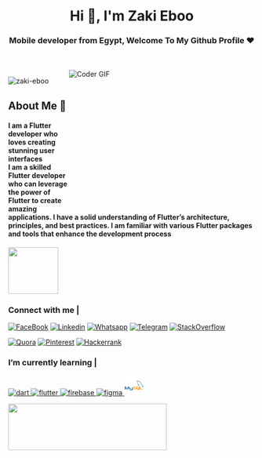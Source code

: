 <h1 align="center">Hi 👋, I'm Zaki Eboo</h1>
<h3 align="center">Mobile developer from Egypt, Welcome To My Github Profile ♥</h3>
<br/>
<br/>
<img align="right" src="https://analyticsindiamag.com/wp-content/uploads/2018/12/developer-dribbble.gif"  alt="Coder GIF" width="380" height="280">
<!--- 
<img align="right" src="https://media.giphy.com/media/SWoSkN6DxTszqIKEqv/giphy.gif" alt="Coder GIF" width="380" height="280">
<img alt="Coder GIF" height=250 width=350 src="https://analyticsindiamag.com/wp-content/uploads/2018/12/developer-dribbble.gif" />
<img alt="Coder GIF" height=250 width=350 src="https://thumbs.gfycat.com/EvilNextDevilfish-small.gif" /> -->
<p align="left"> <img src="https://komarev.com/ghpvc/?username=zaki-eboo&label=Profile%20views&color=0e75b6&style=flat" alt="zaki-eboo" /> </p>

<h2>About Me 🚀 </h2> 
<h4> I am a Flutter developer who loves creating stunning user interfaces<br />I am a skilled Flutter developer who can leverage the power of Flutter to create amazing applications. I have a solid understanding of Flutter’s architecture, principles, and best practices. I am familiar with various Flutter packages and tools that enhance the development process </h4>

<img align="center" src="https://github.com/Govindv7555/Govindv7555/blob/main/49e76e0596857673c5c80c85b84394c1.gif" width= 45% height=95px>



<h3 align="left">Connect with me |</h3>


[![FaceBook](https://img.shields.io/badge/Facebook-1877F2?style=for-the-badge&logo=facebook&logoColor=white)](https://www.facebook.com/zaki.eboo/)
[![Linkedin](https://img.shields.io/badge/LinkedIn-0077B5?style=for-the-badge&logo=linkedin&logoColor=white
)](https://www.linkedin.com/in/zaki-eboo-b0b089235/)
[![Whatsapp](https://img.shields.io/badge/-Whatsapp-075e54?style=for-the-badge&logo=Whatsapp&logoColor=white)](https://api.whatsapp.com/send?phone=01120265508)
[![Telegram](https://img.shields.io/badge/Telegram-2CA5E0?style=for-the-badge&logo=telegram&logoColor=white)](https://t.me/Zaki_Eboo)
[![StackOverflow](https://img.shields.io/badge/Stack_Overflow-FE7A16?style=for-the-badge&logo=stack-overflow&logoColor=white)](https://stackoverflow.com/users/21110305)

[![Quora](https://img.shields.io/badge/Quora-%23B92B27.svg?&style=for-the-badge&logo=Quora&logoColor=white)](https://ar.quora.com/profile/ZAKI-EBOO)
[![Pinterest](https://img.shields.io/badge/Pinterest-%23E60023.svg?&style=for-the-badge&logo=Pinterest&logoColor=white)](https://www.pinterest.com/zakieboo55/)
[![Hackerrank](https://img.shields.io/badge/-Hackerrank-2EC866?style=for-the-badge&logo=HackerRank&logoColor=white )](https://www.hackerrank.com/zakieboo55)
<!--- 
<p align="left">
  
<a href="https://www.facebook.com/zaki.eboo/" target="blank"><img align="center" src="https://raw.githubusercontent.com/rahuldkjain/github-profile-readme-generator/master/src/images/icons/Social/facebook.svg" alt="zaki eboo"  width="40" height="40"/></a> &nbsp
<a href="https://t.me/Zaki_Eboo" target="blank"> <img align="center" src="https://img.icons8.com/fluency/48/telegram-app.png" alt="telegram-app" width="40" height="40" /></a> &nbsp
<a href="https://www.linkedin.com/in/zaki-eboo-b0b089235/" target="blank"><img align="center" src="https://raw.githubusercontent.com/rahuldkjain/github-profile-readme-generator/master/src/images/icons/Social/linked-in-alt.svg" alt="zaki eboo"  width="40" height="40" /></a> &nbsp
<a href="https://stackoverflow.com/users/21110305" target="blank"><img align="center" src="https://raw.githubusercontent.com/rahuldkjain/github-profile-readme-generator/master/src/images/icons/Social/stack-overflow.svg" alt="21110305"  width="40" height="40" /></a> 
<a href="https://www.hackerrank.com/zakieboo55" target="blank"><img align="center" src="https://raw.githubusercontent.com/rahuldkjain/github-profile-readme-generator/master/src/images/icons/Social/hackerrank.svg" alt="zaki eboo"  width="40" height="40" /></a>
</p>

--->
<!--- 
<h3 align="left">Languages and Tools |</h3>

<p align="left"> 
<a href="https://www.cprogramming.com/" target="_blank" rel="noreferrer"> <img src="https://raw.githubusercontent.com/devicons/devicon/master/icons/c/c-original.svg" alt="c" width="40" height="40"/> </a> 
<a href="https://www.w3schools.com/cpp/" target="_blank" rel="noreferrer"> <img src="https://raw.githubusercontent.com/devicons/devicon/master/icons/cplusplus/cplusplus-original.svg" alt="cplusplus"  width="40" height="40"/> </a>
<a href="https://www.w3schools.com/cs/" target="_blank" rel="noreferrer"> <img src="https://raw.githubusercontent.com/devicons/devicon/master/icons/csharp/csharp-original.svg" alt="csharp"  width="40" height="40"/> </a>
<a href="https://www.w3schools.com/css/" target="_blank" rel="noreferrer"> <img src="https://raw.githubusercontent.com/devicons/devicon/master/icons/css3/css3-original-wordmark.svg" alt="css3"   width="40" height="40"/> </a> 
<a href="https://www.w3.org/html/" target="_blank" rel="noreferrer"> <img src="https://raw.githubusercontent.com/devicons/devicon/master/icons/html5/html5-original-wordmark.svg" alt="html5"    width="40" height="40"/> </a> 
<a href="https://www.java.com" target="_blank" rel="noreferrer"> <img src="https://raw.githubusercontent.com/devicons/devicon/master/icons/java/java-original.svg" alt="java"    width="40" height="40"/> </a>
<a href="https://www.mathworks.com/" target="_blank" rel="noreferrer"> <img src="https://upload.wikimedia.org/wikipedia/commons/2/21/Matlab_Logo.png" alt="matlab"   width="40" height="40"/> </a> 
<a href="https://www.python.org" target="_blank" rel="noreferrer"> <img src="https://raw.githubusercontent.com/devicons/devicon/master/icons/python/python-original.svg" alt="python"   width="40" height="40"/> </a>&nbsp&nbsp
<a href="https://www.oracle.com/" target="_blank" rel="noreferrer"> <img src="https://raw.githubusercontent.com/devicons/devicon/master/icons/oracle/oracle-original.svg" alt="oracle"   width="40" height="40"/> </a>
</p>
--->
<h3 align="left">I’m currently learning |</h3>
<p>
  <a href="https://dart.dev" target="_blank" rel="noreferrer"> <img src="https://www.vectorlogo.zone/logos/dartlang/dartlang-icon.svg" alt="dart"   width="40" height="40"/> </a>
  <a href="https://flutter.dev" target="_blank" rel="noreferrer"> <img src="https://www.vectorlogo.zone/logos/flutterio/flutterio-icon.svg" alt="flutter"   width="40" height="40"/> </a> 
  <a href="https://firebase.google.com/" target="_blank" rel="noreferrer"> <img src="https://www.vectorlogo.zone/logos/firebase/firebase-icon.svg" alt="firebase"  width="40" height="40"/> </a> 
  <a href="https://www.figma.com/" target="_blank" rel="noreferrer"> <img src="https://www.vectorlogo.zone/logos/figma/figma-icon.svg" alt="figma" width="40" height="40"/> </a>
<!--   <a href="https://www.adobe.com/products/xd.html" target="_blank" rel="noreferrer"> <img src="https://cdn.worldvectorlogo.com/logos/adobe-xd.svg" alt="xd"   width="40" height="40"/> </a>&nbsp&nbsp -->
  <a href="https://www.mysql.com/" target="_blank" rel="noreferrer"> <img src="https://raw.githubusercontent.com/devicons/devicon/master/icons/mysql/mysql-original-wordmark.svg" alt="mysql"   width="40" height="40"/> </a>
</p>
<img align="center" src="https://github.com/Govindv7555/Govindv7555/blob/main/49e76e0596857673c5c80c85b84394c1.gif" width= 80% height=95px>

<!---
<p>&nbsp;<img align="center" src="https://github-readme-stats.vercel.app/api?username=zaki-eboo&show_icons=true&locale=en" alt="zaki-eboo" /></p> -->


